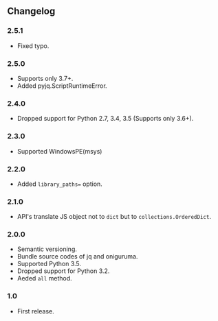 Changelog
---------

### 2.5.1

- Fixed typo.

### 2.5.0

- Supports only 3.7+.
- Added pyjq.ScriptRuntimeError.

### 2.4.0

- Dropped support for Python 2.7, 3.4, 3.5 (Supports only 3.6+).

### 2.3.0

- Supported WindowsPE(msys)

### 2.2.0

- Added `library_paths=` option.

### 2.1.0

- API's translate JS object not to `dict` but to `collections.OrderedDict`.

### 2.0.0

- Semantic versioning.
- Bundle source codes of jq and oniguruma.
- Supported Python 3.5.
- Dropped support for Python 3.2.
- Aeded `all` method.

### 1.0

- First release.
